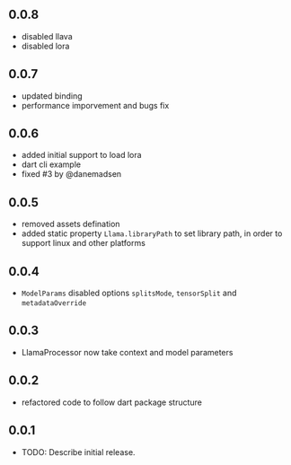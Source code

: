 ## 0.0.8
* disabled llava
* disabled lora

## 0.0.7
* updated binding
* performance imporvement and bugs fix

## 0.0.6

* added initial support to load lora
* dart cli example
* fixed #3 by @danemadsen

## 0.0.5

* removed assets defination
* added static property `Llama.libraryPath` to set library path, in order to support linux and other platforms

## 0.0.4

* `ModelParams` disabled options `splitsMode`, `tensorSplit` and `metadataOverride`

## 0.0.3

* LlamaProcessor now take context and model parameters

## 0.0.2

* refactored code to follow dart package structure

## 0.0.1

* TODO: Describe initial release.

